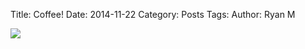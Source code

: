 Title: Coffee!
Date: 2014-11-22
Category: Posts
Tags: 
Author: Ryan M


![]({filename}/images/coffee1.jpg)

